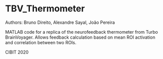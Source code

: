 # TBV_Thermometer

Authors: Bruno Direito, Alexandre Sayal, João Pereira

MATLAB code for a replica of the neurofeedback thermometer from Turbo BrainVoyager. Allows feedback calculation based on mean ROI activation and correlation between two ROIs.

CIBIT 2020
